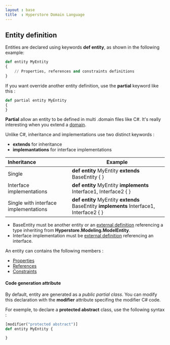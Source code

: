 ```yaml
---
layout : base
title  : Hyperstore Domain Language
---
```


## Entity definition

Entities are declared using keywords **def entity**, as shown in the following example:

```python
def entity MyEntity
{
	// Properties, references and constraints definitions
}
```
If you want override another entity definition, use the **partial** keyword like this :

```python
def partial entity MyEntity
{
}
```

**Partial** allow an entity to be defined in multi .domain files like C#. It's really interesting when you extend a [domain](../Domain).

Unlike C#, inheritance and implementations use two distinct keywords :

* **extends** for inheritance
* **implemantations** for interface implementations

| Inheritance | Example |
|:---------------------------------------- | ---- |
| Single| **def entity** MyEntity **extends** BaseEntity { } |
| Interface implementations | **def entity** MyEntity **implements** Interface1, Interface2 { } |
| Single with interface implementations | **def entity** MyEntity  **extends** BaseEntity **implements** Interface1, Interface2 { } |

- BaseEntity must be another entity or an [external definition](../Externals) referencing a type inheriting from **Hyperstore.Modeling.ModelEntity**.
- Interface implementation must be [external definition](../Externals) referencing an interface.

An entity can contains the following members :

* [Properties](../Properties)
* [References](../References)
* [Constraints](../Constraints)


#### Code generation attribute
By default, entity are generated as a *public partial class*. You can modify this declaration with the **modifier** attribute specifing the modifier C# code.

For exemple, to declare a **protected abstract** class, use the following syntax :

```python
[modifier("protected abstract")]
def entity MyEntity {

}
```

